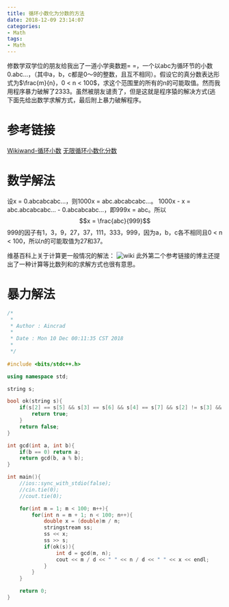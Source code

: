 ```yaml
---
title: 循环小数化为分数的方法
date: 2018-12-09 23:14:07
categories:
- Math
tags:
- Math
---
```

修数学双学位的朋友给我出了一道小学奥数题= =，一个以abc为循环节的小数0.abc...，（其中a，b，c都是0～9的整数，且互不相同）。假设它的真分数表达形式为$\frac{m}{n}，0 < n < 100$，求这个范围里的所有的n的可能取值。然而我用程序暴力破解了2333。虽然被朋友谴责了，但是这就是程序猿的解决方式(逃
下面先给出数学求解方式，最后附上暴力破解程序。
<!--more-->
# 参考链接
[Wikiwand-循环小数](https://www.wikiwand.com/zh-cn/%E5%BE%AA%E7%8E%AF%E5%B0%8F%E6%95%B0)
[无限循环小数化分数](http://math001.com/decimal_to_fraction/)

# 数学解法
设x = 0.abcabcabc...，则1000x = abc.abcabcabc...。
1000x - x = abc.abcabcabc... - 0.abcabcabc...，即999x = abc。所以$$x = \frac{abc}{999}$$999的因子有1，3，9，27，37，111，333，999，因为a，b，c各不相同且0 < n < 100，所以n的可能取值为27和37。

维基百科上关于计算更一般情况的解法：
![wiki](/wiki.png)
此外第二个参考链接的博主还提出了一种计算等比数列和的求解方式也很有意思。

# 暴力解法
```C++
/*
 *
 * Author : Aincrad
 *
 * Date : Mon 10 Dec 00:11:35 CST 2018
 *
 */
 
#include <bits/stdc++.h>

using namespace std;

string s;

bool ok(string s){
    if(s[2] == s[5] && s[3] == s[6] && s[4] == s[7] && s[2] != s[3] && s[2] != s[4] && s[3] != s[4]){
        return true;
    }
    return false;
}

int gcd(int a, int b){
    if(b == 0) return a;
    return gcd(b, a % b);
}

int main(){
    //ios::sync_with_stdio(false);
    //cin.tie(0);
    //cout.tie(0);

    for(int m = 1; m < 100; m++){
        for(int n = m + 1; n < 100; n++){
            double x = (double)m / n;
            stringstream ss;
            ss << x;
            ss >> s;
            if(ok(s)){
                int d = gcd(m, n);
                cout << m / d << " " << n / d << " " << x << endl;
            }
        }
    }

    return 0;
}
```